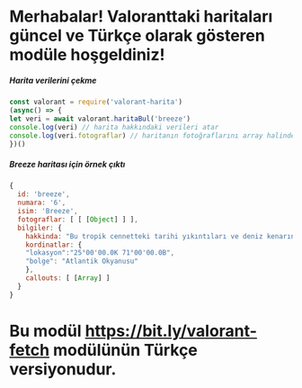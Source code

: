 # Merhabalar! Valoranttaki haritaları güncel ve Türkçe olarak gösteren modüle hoşgeldiniz!

##### Harita verilerini çekme
````js
const valorant = require('valorant-harita')
(async() => {
let veri = await valorant.haritaBul('breeze')
console.log(veri) // harita hakkındaki verileri atar
console.log(veri.fotograflar) // haritanın fotoğraflarını array halinde gönderir
})()
````

##### Breeze haritası için örnek çıktı
````js
{
  id: 'breeze',
  numara: '6',
  isim: 'Breeze',
  fotograflar: [ [ [Object] ] ],
  bilgiler: {
    hakkinda: "Bu tropik cennetteki tarihi yıkıntıları ve deniz kenarındaki mağaraları keşfe çıkın. Ama arkanızı kollayacak ajanlara ihtiyacınız var. Açık alanlarda ve uzun menzilli çatışmalarda buna ihtiyacınız olacak. Dikkati elden bırakmadığınız sürece Breeze'de su akar, yolunu bulur.", 
    kordinatlar: {
    "lokasyon":"25°00'00.0K 71°00'00.0B",
    "bolge": "Atlantik Okyanusu"
    },
    callouts: [ [Array] ]
  }
}
````
# Bu modül **https://bit.ly/valorant-fetch** modülünün Türkçe versiyonudur.
